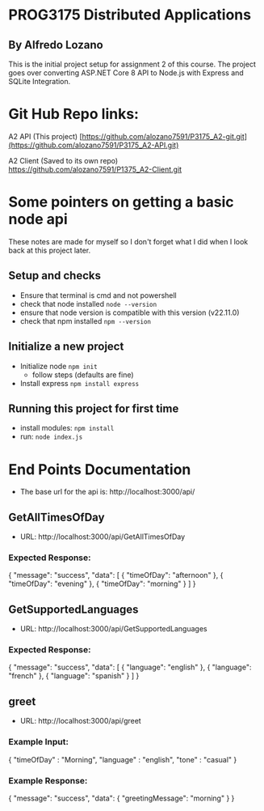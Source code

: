 # PROG3175 Distributed Applications
## By Alfredo Lozano

This is the initial project setup for assignment 2 of this course.
The project goes over converting ASP.NET Core 8 API to Node.js with Express and SQLite Integration.

# Git Hub Repo links:
A2 API (This project) 
   [https://github.com/alozano7591/P3175_A2-git.git](https://github.com/alozano7591/P3175_A2-API.git)

A2 Client (Saved to its own repo)
   https://github.com/alozano7591/P1375_A2-Client.git

# Some pointers on getting a basic node api
These notes are made for myself so I don't forget what I did when I look back at this project later.

## Setup and checks
- Ensure that terminal is cmd and not powershell
- check that node installed `node --version`
- ensure that node version is compatible with this version (v22.11.0)
- check that npm installed `npm --version`

## Initialize a new project
- Initialize node `npm init`
   - follow steps (defaults are fine)
- Install express `npm install express`

## Running this project for first time
- install modules: `npm install`
- run: `node index.js`

# End Points Documentation
- The base url for the api is: http://localhost:3000/api/

## GetAllTimesOfDay
- URL: http://localhost:3000/api/GetAllTimesOfDay

### Expected Response:
{
    "message": "success",
    "data": [
        {
            "timeOfDay": "afternoon"
        },
        {
            "timeOfDay": "evening"
        },
        {
            "timeOfDay": "morning"
        }
    ]
}

## GetSupportedLanguages
- URL: http://localhost:3000/api/GetSupportedLanguages

### Expected Response:
{
    "message": "success",
    "data": [
        {
            "language": "english"
        },
        {
            "language": "french"
        },
        {
            "language": "spanish"
        }
    ]
}

## greet
- URL: http://localhost:3000/api/greet

### Example Input:
{
    "timeOfDay" : "Morning",
    "language" : "english",
    "tone" : "casual"
}

### Example Response:
{
    "message": "success",
    "data": {
        "greetingMessage": "morning"
    }
}
